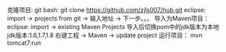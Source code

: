 克隆项目:
	git bash: git clone https://github.com/zjls007/hub.git
	eclipse: import -> projects from git -> 输入地址 -> 下一步。。。
导入为Maven项目：
    eclipse: import -> existing Maven Projects
	导入后切换pom中的jdk版本为本地jdk版本:1.6,1.7,1.8
	右键工程 -> Maven -> update project
运行项目：
    mvn tomcat7:run
